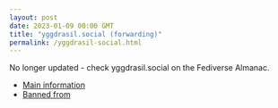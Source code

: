 ```yaml
---
layout: post
date: 2023-01-09 00:00 GMT
title: "yggdrasil.social (forwarding)"
permalink: /yggdrasil-social.html
---
```


No longer updated - check yggdrasil.social on the Fediverse Almanac.

* [Main information](https://www.fediversealmanac.com/api/v1/instances/yggdrasil.social)
* [Banned from](https://www.fediversealmanac.com/api/v1/instances/yggdrasil.social/banned_from)

